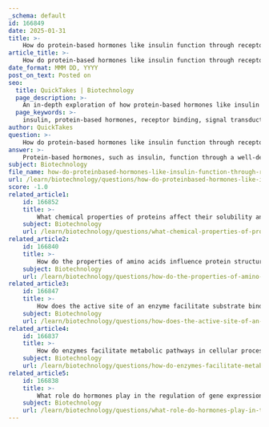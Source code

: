 ```yaml
---
_schema: default
id: 166849
date: 2025-01-31
title: >-
    How do protein-based hormones like insulin function through receptor binding?
article_title: >-
    How do protein-based hormones like insulin function through receptor binding?
date_format: MMM DD, YYYY
post_on_text: Posted on
seo:
  title: QuickTakes | Biotechnology
  page_description: >-
    An in-depth exploration of how protein-based hormones like insulin function through receptor binding, detailing the steps from hormone secretion to cellular responses and regulation of gene expression.
  page_keywords: >-
    insulin, protein-based hormones, receptor binding, signal transduction, cellular responses, glucose uptake, glycogen synthesis, gene expression, feedback mechanisms, hormonal signaling
author: QuickTakes
question: >-
    How do protein-based hormones like insulin function through receptor binding?
answer: >-
    Protein-based hormones, such as insulin, function through a well-defined mechanism involving receptor binding, which initiates a series of cellular responses. Here’s a detailed explanation of how this process works:\n\n### 1. Hormone Secretion and Transport\nHormones like insulin are synthesized and secreted by specific glands—in the case of insulin, the pancreas. Once released into the bloodstream, these hormones travel to various target tissues throughout the body.\n\n### 2. Receptor Binding\nUpon reaching their target cells, protein-based hormones bind to specific receptors located on the cell surface or within the cell. The binding of insulin to its receptor is a classic example of this interaction. The insulin receptor is a transmembrane protein that undergoes a conformational change upon binding insulin.\n\n### 3. Signal Transduction\nThe binding of insulin to its receptor activates intrinsic tyrosine kinase activity of the receptor, leading to autophosphorylation and the recruitment of various signaling proteins. This initiates a cascade of intracellular signaling pathways, primarily involving the phosphoinositide 3-kinase (PI3K) pathway and the mitogen-activated protein kinase (MAPK) pathway.\n\n### 4. Cellular Responses\nThe activation of these signaling pathways results in several physiological responses, including:\n- **Glucose Uptake**: One of the primary effects of insulin is the promotion of glucose uptake by cells, particularly muscle and adipose tissue. This occurs through the translocation of glucose transporter proteins (GLUT4) to the cell membrane.\n- **Glycogen Synthesis**: Insulin stimulates the conversion of glucose to glycogen for storage in the liver and muscle tissues.\n- **Inhibition of Gluconeogenesis**: Insulin also inhibits the production of glucose from non-carbohydrate sources in the liver.\n\n### 5. Regulation of Gene Expression\nIn addition to immediate cellular responses, insulin and other protein-based hormones can influence gene expression. Upon binding to their receptors, they can activate transcription factors that regulate the expression of genes involved in metabolism, growth, and other physiological processes. For example, insulin can promote the expression of genes that facilitate lipid synthesis and inhibit those involved in gluconeogenesis.\n\n### 6. Feedback Mechanisms\nHormonal signaling is often part of feedback loops that maintain homeostasis. For instance, when blood glucose levels rise after a meal, insulin is released to lower these levels. Conversely, when blood glucose levels drop, other hormones like glucagon are released to increase glucose availability.\n\n### Conclusion\nIn summary, protein-based hormones like insulin function through a complex interplay of receptor binding, signal transduction, and regulation of gene expression. This process allows them to exert significant control over various metabolic pathways and maintain physiological balance in the body. Understanding these mechanisms is crucial for comprehending how hormonal imbalances can lead to conditions such as diabetes and metabolic syndrome.
subject: Biotechnology
file_name: how-do-proteinbased-hormones-like-insulin-function-through-receptor-binding.md
url: /learn/biotechnology/questions/how-do-proteinbased-hormones-like-insulin-function-through-receptor-binding
score: -1.0
related_article1:
    id: 166852
    title: >-
        What chemical properties of proteins affect their solubility and reactivity?
    subject: Biotechnology
    url: /learn/biotechnology/questions/what-chemical-properties-of-proteins-affect-their-solubility-and-reactivity
related_article2:
    id: 166840
    title: >-
        How do the properties of amino acids influence protein structure and function?
    subject: Biotechnology
    url: /learn/biotechnology/questions/how-do-the-properties-of-amino-acids-influence-protein-structure-and-function
related_article3:
    id: 166847
    title: >-
        How does the active site of an enzyme facilitate substrate binding?
    subject: Biotechnology
    url: /learn/biotechnology/questions/how-does-the-active-site-of-an-enzyme-facilitate-substrate-binding
related_article4:
    id: 166837
    title: >-
        How do enzymes facilitate metabolic pathways in cellular processes?
    subject: Biotechnology
    url: /learn/biotechnology/questions/how-do-enzymes-facilitate-metabolic-pathways-in-cellular-processes
related_article5:
    id: 166838
    title: >-
        What role do hormones play in the regulation of gene expression?
    subject: Biotechnology
    url: /learn/biotechnology/questions/what-role-do-hormones-play-in-the-regulation-of-gene-expression
---
```


&nbsp;